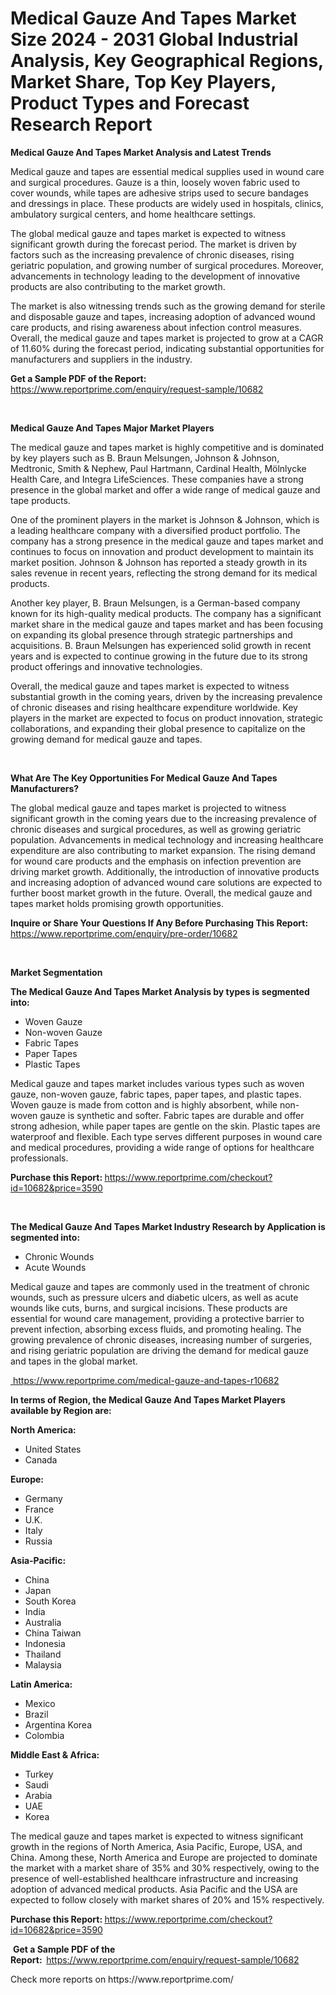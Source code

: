 <p><h1>Medical Gauze And Tapes Market Size 2024 - 2031 Global Industrial Analysis, Key Geographical Regions, Market Share, Top Key Players, Product Types and Forecast Research Report</h1></p><p><strong>Medical Gauze And Tapes Market Analysis and Latest Trends</strong></p>
<p><p>Medical gauze and tapes are essential medical supplies used in wound care and surgical procedures. Gauze is a thin, loosely woven fabric used to cover wounds, while tapes are adhesive strips used to secure bandages and dressings in place. These products are widely used in hospitals, clinics, ambulatory surgical centers, and home healthcare settings.</p><p>The global medical gauze and tapes market is expected to witness significant growth during the forecast period. The market is driven by factors such as the increasing prevalence of chronic diseases, rising geriatric population, and growing number of surgical procedures. Moreover, advancements in technology leading to the development of innovative products are also contributing to the market growth.</p><p>The market is also witnessing trends such as the growing demand for sterile and disposable gauze and tapes, increasing adoption of advanced wound care products, and rising awareness about infection control measures. Overall, the medical gauze and tapes market is projected to grow at a CAGR of 11.60% during the forecast period, indicating substantial opportunities for manufacturers and suppliers in the industry.</p></p>
<p><strong>Get a Sample PDF of the Report:&nbsp;</strong> <a href="https://www.reportprime.com/enquiry/request-sample/10682">https://www.reportprime.com/enquiry/request-sample/10682</a></p>
<p>&nbsp;</p>
<p><strong>Medical Gauze And Tapes Major Market Players</strong></p>
<p><p>The medical gauze and tapes market is highly competitive and is dominated by key players such as B. Braun Melsungen, Johnson & Johnson, Medtronic, Smith & Nephew, Paul Hartmann, Cardinal Health, Mölnlycke Health Care, and Integra LifeSciences. These companies have a strong presence in the global market and offer a wide range of medical gauze and tape products.</p><p>One of the prominent players in the market is Johnson & Johnson, which is a leading healthcare company with a diversified product portfolio. The company has a strong presence in the medical gauze and tapes market and continues to focus on innovation and product development to maintain its market position. Johnson & Johnson has reported a steady growth in its sales revenue in recent years, reflecting the strong demand for its medical products.</p><p>Another key player, B. Braun Melsungen, is a German-based company known for its high-quality medical products. The company has a significant market share in the medical gauze and tapes market and has been focusing on expanding its global presence through strategic partnerships and acquisitions. B. Braun Melsungen has experienced solid growth in recent years and is expected to continue growing in the future due to its strong product offerings and innovative technologies.</p><p>Overall, the medical gauze and tapes market is expected to witness substantial growth in the coming years, driven by the increasing prevalence of chronic diseases and rising healthcare expenditure worldwide. Key players in the market are expected to focus on product innovation, strategic collaborations, and expanding their global presence to capitalize on the growing demand for medical gauze and tapes.</p></p>
<p>&nbsp;</p>
<p><strong>What Are The Key Opportunities For Medical Gauze And Tapes Manufacturers?</strong></p>
<p><p>The global medical gauze and tapes market is projected to witness significant growth in the coming years due to the increasing prevalence of chronic diseases and surgical procedures, as well as growing geriatric population. Advancements in medical technology and increasing healthcare expenditure are also contributing to market expansion. The rising demand for wound care products and the emphasis on infection prevention are driving market growth. Additionally, the introduction of innovative products and increasing adoption of advanced wound care solutions are expected to further boost market growth in the future. Overall, the medical gauze and tapes market holds promising growth opportunities.</p></p>
<p><strong>Inquire or Share Your Questions If Any Before Purchasing This Report:</strong> <a href="https://www.reportprime.com/enquiry/pre-order/10682">https://www.reportprime.com/enquiry/pre-order/10682</a></p>
<p>&nbsp;</p>
<p><strong>Market Segmentation</strong></p>
<p><strong>The Medical Gauze And Tapes Market Analysis by types is segmented into:</strong></p>
<p><ul><li>Woven Gauze</li><li>Non-woven Gauze</li><li>Fabric Tapes</li><li>Paper Tapes</li><li>Plastic Tapes</li></ul></p>
<p><p>Medical gauze and tapes market includes various types such as woven gauze, non-woven gauze, fabric tapes, paper tapes, and plastic tapes. Woven gauze is made from cotton and is highly absorbent, while non-woven gauze is synthetic and softer. Fabric tapes are durable and offer strong adhesion, while paper tapes are gentle on the skin. Plastic tapes are waterproof and flexible. Each type serves different purposes in wound care and medical procedures, providing a wide range of options for healthcare professionals.</p></p>
<p><strong>Purchase this Report:&nbsp;</strong><a href="https://www.reportprime.com/checkout?id=10682&price=3590">https://www.reportprime.com/checkout?id=10682&price=3590</a></p>
<p>&nbsp;</p>
<p><strong>The Medical Gauze And Tapes Market Industry Research by Application is segmented into:</strong></p>
<p><ul><li>Chronic Wounds</li><li>Acute Wounds</li></ul></p>
<p><p>Medical gauze and tapes are commonly used in the treatment of chronic wounds, such as pressure ulcers and diabetic ulcers, as well as acute wounds like cuts, burns, and surgical incisions. These products are essential for wound care management, providing a protective barrier to prevent infection, absorbing excess fluids, and promoting healing. The growing prevalence of chronic diseases, increasing number of surgeries, and rising geriatric population are driving the demand for medical gauze and tapes in the global market.</p></p>
<p><a href="https://www.reportprime.com/medical-gauze-and-tapes-r10682">&nbsp;https://www.reportprime.com/medical-gauze-and-tapes-r10682</a></p>
<p><strong>In terms of Region, the Medical Gauze And Tapes Market Players available by Region are:</strong></p>
<p>
    <p> <strong> North America: </strong>
        <ul>
            <li>United States</li>
            <li>Canada</li>
        </ul>
        </p> 
    <p> <strong> Europe: </strong>
        <ul>
            <li>Germany</li>
            <li>France</li>
            <li>U.K.</li>
            <li>Italy</li>
            <li>Russia</li>
        </ul>
        </p> 
    <p> <strong> Asia-Pacific: </strong>
        <ul>
            <li>China</li>
            <li>Japan</li>
            <li>South Korea</li>
            <li>India</li>
            <li>Australia</li>
            <li>China Taiwan</li>
            <li>Indonesia</li>
            <li>Thailand</li>
            <li>Malaysia</li>
        </ul>
        </p> 
    <p> <strong> Latin America: </strong>
        <ul>
            <li>Mexico</li>
            <li>Brazil</li>
            <li>Argentina Korea</li>
            <li>Colombia</li>
        </ul>
        </p> 
    <p> <strong> Middle East & Africa: </strong>
        <ul>
            <li>Turkey</li>
            <li>Saudi</li>
            <li>Arabia</li>
            <li>UAE</li>
            <li>Korea</li>
        </ul>
    </p>
    </p>
<p><p>The medical gauze and tapes market is expected to witness significant growth in the regions of North America, Asia Pacific, Europe, USA, and China. Among these, North America and Europe are projected to dominate the market with a market share of 35% and 30% respectively, owing to the presence of well-established healthcare infrastructure and increasing adoption of advanced medical products. Asia Pacific and the USA are expected to follow closely with market shares of 20% and 15% respectively.</p></p>
<p><strong>Purchase this Report: </strong><a href="https://www.reportprime.com/checkout?id=10682&price=3590">https://www.reportprime.com/checkout?id=10682&price=3590</a></p>
<p>&nbsp;<strong>Get a Sample PDF of the Report:&nbsp;&nbsp;</strong><a href="https://www.reportprime.com/enquiry/request-sample/10682">https://www.reportprime.com/enquiry/request-sample/10682</a></p>
<p><strong></strong></p>
<p>Check more reports on https://www.reportprime.com/</p>